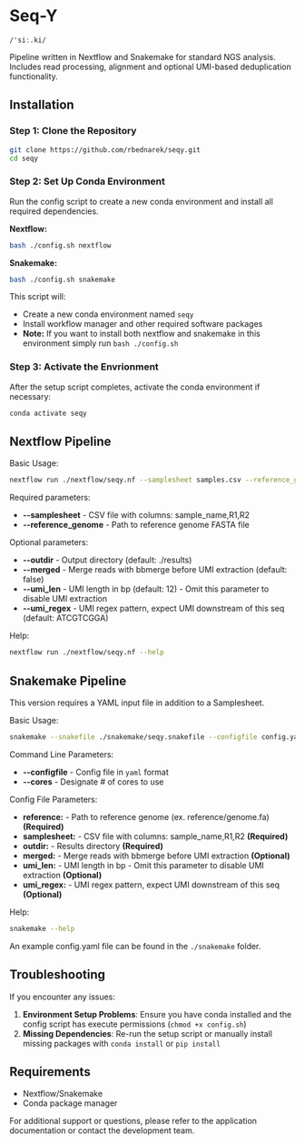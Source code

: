 # Seq-Y
`/'siː.ki/`

Pipeline written in Nextflow and Snakemake for standard NGS analysis. Includes read processing, alignment and optional UMI-based deduplication functionality.  

## Installation

### Step 1: Clone the Repository

```bash
git clone https://github.com/rbednarek/seqy.git
cd seqy
```


### Step 2: Set Up Conda Environment

Run the config script to create a new conda environment and install all required dependencies.

**Nextflow:**
```bash
bash ./config.sh nextflow
```
**Snakemake:**
```bash
bash ./config.sh snakemake
```
This script will:
- Create a new conda environment named `seqy`
- Install workflow manager and other required software packages
- **Note:** If you want to install both nextflow and snakemake in this environment simply run `bash ./config.sh`

### Step 3: Activate the Envrionment

After the setup script completes, activate the conda environment if necessary:

```bash
conda activate seqy
```

## Nextflow Pipeline

Basic Usage:

```bash
nextflow run ./nextflow/seqy.nf --samplesheet samples.csv --reference_genome genome.fa
```
    
Required parameters:
- **--samplesheet** - CSV file with columns: sample_name,R1,R2
- **--reference_genome** - Path to reference genome FASTA file

    
Optional parameters:
- **--outdir** - Output directory (default: ./results)
- **--merged** - Merge reads with bbmerge before UMI extraction (default: false)
- **--umi_len** - UMI length in bp (default: 12) - Omit this parameter to disable UMI extraction
- **--umi_regex** - UMI regex pattern, expect UMI downstream of this seq (default: ATCGTCGGA)

Help:

```bash
nextflow run ./nextflow/seqy.nf --help
```

## Snakemake Pipeline

This version requires a YAML input file in addition to a Samplesheet.

Basic Usage:

```bash
snakemake --snakefile ./snakemake/seqy.snakefile --configfile config.yaml --cores 4
```

Command Line Parameters:
- **--configfile** - Config file in `yaml` format
- **--cores** - Designate # of cores to use

Config File Parameters:
- **reference:** - Path to reference genome (ex. reference/genome.fa) **(Required)**
- **samplesheet:** - CSV file with columns: sample_name,R1,R2 **(Required)**
- **outdir:** - Results directory **(Required)**
- **merged:** - Merge reads with bbmerge before UMI extraction **(Optional)**
- **umi_len:** - UMI length in bp - Omit this parameter to disable UMI extraction **(Optional)**
- **umi_regex:** - UMI regex pattern, expect UMI downstream of this seq **(Optional)**

Help:
```bash
snakemake --help
```

An example config.yaml file can be found in the `./snakemake` folder.

## Troubleshooting

If you encounter any issues:

1. **Environment Setup Problems**: Ensure you have conda installed and the config script has execute permissions (`chmod +x config.sh`)
2. **Missing Dependencies**: Re-run the setup script or manually install missing packages with `conda install` or `pip install`

## Requirements

- Nextflow/Snakemake
- Conda package manager

For additional support or questions, please refer to the application documentation or contact the development team.


